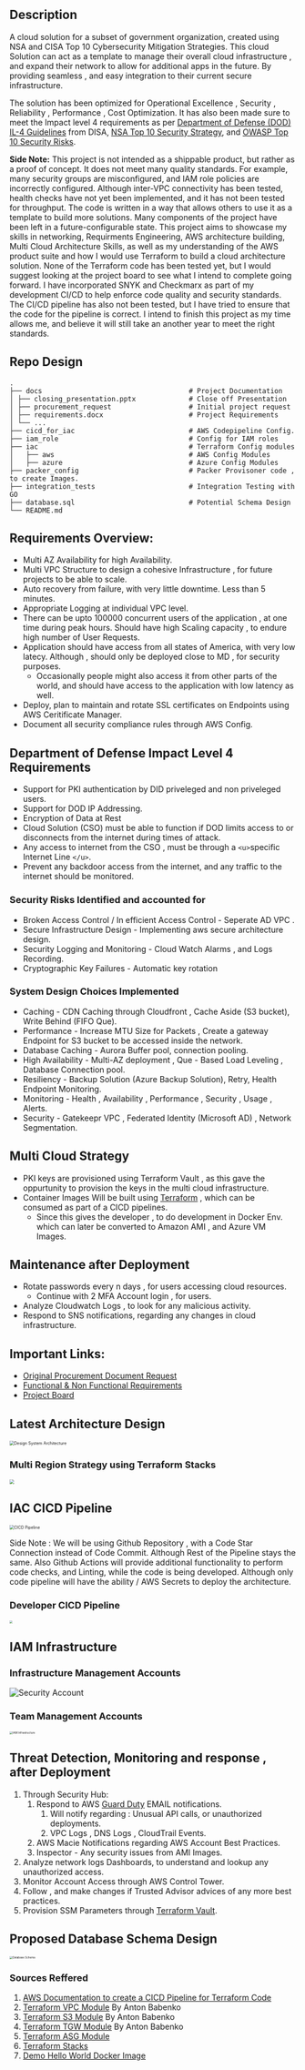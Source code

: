 ## Description

A cloud solution for a subset of government organization, created using NSA and CISA  Top 10 Cybersecurity Mitigation Strategies. This cloud Solution can act as a template to manage their overall cloud infrastructure , and expand their network to allow for additional apps in the future. By providing seamless , and easy integration to their current secure infrastructure.

The solution has been optimized for Operational Excellence , Security , Reliability , Performance , Cost Optimization. It has also been made sure to meet the Impact level 4 requirements as per [Department of  Defense (DOD) IL-4 Guidelines](./docs/DOD_IL_Requirements.pdf) from DISA, [NSA Top 10 Security Strategy](./docs/NSA_Top10_Security_Strategy.pdf), and [OWASP Top 10 Security Risks](https://owasp.org/www-project-top-ten/).

**Side Note:** This project is not intended as a shippable product, but rather as a proof of concept. It does not meet many quality standards. For example, many security groups are misconfigured, and IAM role policies are incorrectly configured. Although inter-VPC connectivity has been tested, health checks have not yet been implemented, and it has not been tested for throughput. The code is written in a way that allows others to use it as a template to build more solutions. Many components of the project have been left in a future-configurable state. This project aims to showcase my skills in networking, Requirments Engineering,  AWS architecture building, Multi Cloud Architecture Skills, as well as my understanding of the AWS product suite and how I would use Terraform to build a cloud architecture solution. None of the Terraform code has been tested yet, but I would suggest looking at the project board to see what I intend to complete going forward. I have incorporated SNYK and Checkmarx as part of my development CI/CD to help enforce code quality and security standards. The CI/CD pipeline has also not been tested, but I have tried to ensure that the code for the pipeline is correct. I intend to finish this project as my time allows me, and believe it will still take an another year to meet the right standards.

## Repo Design

```
.
├── docs 									# Project Documentation
│ ├── closing_presentation.pptx 			# Close off Presentation
│ ├── procurement_request 					# Initial project request
│ ├── requirements.docx 					# Project Requirements
│ └── ...
├── cicd_for_iac 							# AWS Codepipeline Config.
├── iam_role 								# Config for IAM roles 
├── iac 									# Terraform Config modules
│	├── aws									# AWS Config Modules
│	├── azure								# Azure Config Modules
├── packer_config							# Packer Provisoner code , to create Images.
├── integration_tests						# Integration Testing with GO
├── database.sql 							# Potential Schema Design
└── README.md

```

## Requirements Overview:

- Multi AZ Availability for high Availability.
- Multi VPC Structure to design a cohesive Infrastructure , for future projects to be able to scale.
- Auto recovery from failure, with very little downtime. Less than 5 minutes.
- Appropriate Logging at individual VPC level.
- There can be upto 100000 concurrent users of the application , at one time during peak hours. Should have high Scaling capacity , to endure high number of User Requests.
- Application should have access from all states of America, with very low latecy. Although , should only be deployed close to MD , for security purposes.
  - Occasionally people might also access it from other parts of the world, and should have access to the application with low latency as well.
- Deploy, plan to maintain and rotate SSL certificates on Endpoints using AWS Ceritificate Manager.
- Document all security compliance rules through AWS Config.

## Department of Defense Impact Level 4 Requirements

- Support for PKI authentication by DID priveleged and non priveleged users.
- Support for DOD IP Addressing.
- Encryption of Data at Rest
- Cloud Solution (CSO) must be able to function if DOD limits access to or disconnects from the internet during times of attack.
- Any access to internet from the CSO , must be through a `<u>`specific Internet Line `</u>`.
- Prevent any backdoor access from the internet, and any traffic to the internet should be monitored.

### Security Risks Identified and accounted for

- Broken Access Control / In efficient Access Control - Seperate AD VPC .
- Secure Infrastructure Design - Implementing aws secure architecture design.
- Security Logging and Monitoring - Cloud Watch Alarms , and Logs Recording.
- Cryptographic Key Failures - Automatic key rotation

### System Design Choices Implemented

* Caching - CDN Caching through Cloudfront , Cache Aside (S3 bucket), Write Behind (FIFO Que).
* Performance - Increase MTU Size for Packets , Create a gateway Endpoint for S3 bucket to be accessed inside the network.
* Database Caching - Aurora Buffer pool, connection pooling.
* High Availability - Multi-AZ deployment , Que - Based Load Leveling , Database Connection pool.
* Resiliency - Backup Solution (Azure Backup Solution), Retry, Health Endpoint Monitoring.
* Monitoring - Health , Availability , Performance , Security , Usage , Alerts.
* Security - Gatekeepr VPC , Federated Identity (Microsoft AD) , Network Segmentation.

## Multi Cloud Strategy

- PKI keys are provisioned using Terraform Vault , as this gave the oppurtunity to provision the keys in the multi cloud infrastructure.
- Container Images Will be built using [Terraform](https://developer.hashicorp.com/terraform/tutorials/provision/packer) , which can be consumed as part of a CICD pipelines.
  - Since this gives the developer , to do development in Docker Env. which can later be converted to Amazon AMI , and Azure VM Images.

## Maintenance after Deployment

- Rotate passwords every n days , for users accessing cloud resources.
  - Continue with 2 MFA Account login , for users.
- Analyze Cloudwatch Logs , to look for any malicious activity.
- Respond to SNS notifications, regarding any changes in cloud infrastructure.

## Important Links:

- [Original Procurement Document Request](./docs/procurement_request.pdf)
- [Functional &amp; Non Functional Requirements](./docs/requirements.docx)
- [Project Board](https://github.com/users/arshappleid/projects/4/views/1)

## Latest Architecture Design

<img src="./docs/images/architecture.png" alt="Design System Architecture" style="zoom: 50%;" />

### Multi Region Strategy using Terraform Stacks

<img src="./docs/images/terraform_stacks_implementation.png" style="zoom:50%;" />

## IAC CICD Pipeline

<img src="./docs/images/cicd_pipeline.png" alt="CICD Pipeline" style="zoom: 50%;" />

Side Note : We will be using Github Repository , with a Code Star Connection instead of Code Commit. Although Rest of the Pipeline stays the same. Also Github Actions will provide additional functionality to perform code checks, and Linting, while the code is being developed. Although only code pipeline will have the ability / AWS Secrets to deploy the architecture.

### Developer CICD Pipeline

<img src="./docs/images/developer_cicd.png" style="zoom: 33%;" />

## IAM Infrastructure

### Infrastructure Management Accounts

![Security Account](./docs/images/Security_account.png)

### Team Management Accounts

<img src="./docs/images/IAM_Infrastructure.png" alt="IAM Infrastructure" style="zoom: 33%;" />

## Threat Detection, Monitoring and response , after Deployment

1. Through Security Hub:
   1. Respond to AWS [Guard Duty](https://aws.amazon.com/guardduty/) EMAIL notifications.
      1. Will notify regarding : Unusual API calls, or unauthorized deployments.
      2. VPC Logs , DNS Logs , CloudTrail Events.
   2. AWS Macie Notifications regarding AWS Account Best Practices.
   3. Inspector - Any security issues from AMI Images.
2. Analyze network logs Dashboards, to understand and lookup any unauthorized access.
3. Monitor Account Access through AWS Control Tower.
4. Follow , and make changes if Trusted Advisor advices of any more best practices.
5. Provision SSM Parameters through [Terraform Vault](https://registry.terraform.io/providers/hashicorp/vault/latest/docs).

## Proposed Database Schema Design

<img src="./docs/images/ER_Diagram.png" alt="Database Schema" style="zoom: 33%;" />

### Sources Reffered

1. [AWS Documentation to create a CICD Pipeline for Terraform Code](https://docs.aws.amazon.com/prescriptive-guidance/latest/patterns/create-a-ci-cd-pipeline-to-validate-terraform-configurations-by-using-aws-codepipeline.html)
2. [Terraform VPC Module](https://registry.terraform.io/modules/terraform-aws-modules/vpc/aws/5.7.1) By Anton Babenko
3. [Terraform S3 Module](https://registry.terraform.io/modules/terraform-aws-modules/s3-bucket/aws/latest) By Anton Babenko
4. [Terraform TGW Module](https://registry.terraform.io/modules/terraform-aws-modules/transit-gateway/aws/latest) By Anton Babenko
5. [Terraform ASG Module](https://registry.terraform.io/modules/terraform-aws-modules/autoscaling/aws/2.0.0)
6. [Terraform Stacks](https://github.com/hashicorp-guides/lambda-component-expansion-stack) 
7. [Demo Hello World Docker Image](https://hub.docker.com/_/hello-world)
